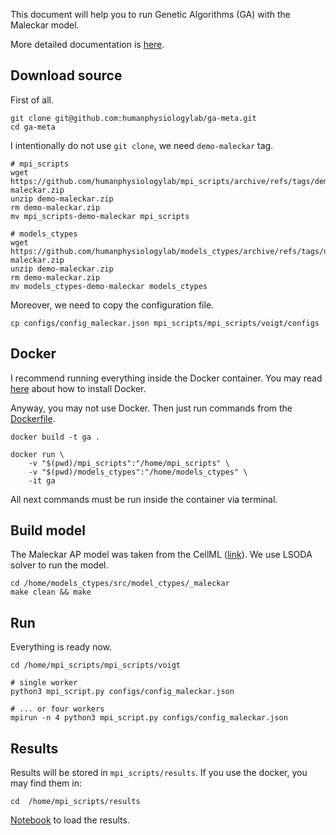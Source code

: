 This document will help you to run Genetic Algorithms (GA) with the Maleckar model.

More detailed documentation is [here](./docs/index.md).

## Download source

First of all.
```shell
git clone git@github.com:humanphysiologylab/ga-meta.git
cd ga-meta
```

I intentionally do not use `git clone`, we need `demo-maleckar` tag.

```shell
# mpi_scripts
wget https://github.com/humanphysiologylab/mpi_scripts/archive/refs/tags/demo-maleckar.zip
unzip demo-maleckar.zip
rm demo-maleckar.zip
mv mpi_scripts-demo-maleckar mpi_scripts

# models_ctypes
wget https://github.com/humanphysiologylab/models_ctypes/archive/refs/tags/demo-maleckar.zip
unzip demo-maleckar.zip
rm demo-maleckar.zip
mv models_ctypes-demo-maleckar models_ctypes

```


Moreover, we need to copy the configuration file.
```shell
cp configs/config_maleckar.json mpi_scripts/mpi_scripts/voigt/configs    
```

## Docker

I recommend running everything inside the Docker container. You may read [here](https://docs.docker.com/get-docker/) about how to install Docker.

Anyway, you may not use Docker. Then just run commands from the [Dockerfile](./Dockerfile).

```shell
docker build -t ga .

docker run \
    -v "$(pwd)/mpi_scripts":"/home/mpi_scripts" \
    -v "$(pwd)/models_ctypes":"/home/models_ctypes" \
    -it ga
```

All next commands must be run inside the container via terminal.

## Build model
The Maleckar AP model was taken from the CellML ([link](https://models.physiomeproject.org/exposure/bbd802c6a6d6e69b746244f83b4fb89b/maleckar_greenstein_trayanova_giles_2009.cellml/view)). We use LSODA solver to run the model.

```shell
cd /home/models_ctypes/src/model_ctypes/_maleckar
make clean && make
```

## Run

Everything is ready now.

```shell
cd /home/mpi_scripts/mpi_scripts/voigt

# single worker
python3 mpi_script.py configs/config_maleckar.json

# ... or four workers
mpirun -n 4 python3 mpi_script.py configs/config_maleckar.json
```

## Results

Results will be stored in `mpi_scripts/results`. If you use the docker, you may find them in:

```shell
cd  /home/mpi_scripts/results
```

[Notebook](./notebooks/001-Results.ipynb) to load the results.
